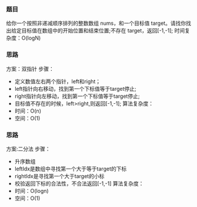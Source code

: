 ### 题目

给你一个按照非递减顺序排列的整数数组 nums，和一个目标值 target。请找你找出给定目标值在数组中的开始位置和结束位置;不存在 target，返回[-1,-1];
时间复杂度：O(logN)

### 思路
方案：双指针
步骤：
- 定义数值左右两个指针，left和right；
- left指针向右移动，找到第一个下标值等于target停止;
- right指针向左移动，找到第一个下标值等于target停止;
- 目标值不存在的时候，left>right,则返回[-1,-1];
算法复杂度：
- 时间：O(n)
- 空间：O(1)

### 思路
方案:二分法
步骤：
- 升序数组
- leftIdx是数组中寻找第一个大于等于target的下标
- rightIdx是寻找第一个大于target的小标
- 校验返回下标的合法性，不合法返回[-1,-1]
算法复杂度：
- 时间：O(logn)
- 空间：O(1)